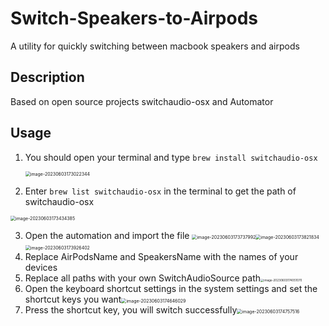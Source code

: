 # Switch-Speakers-to-Airpods
A utility for quickly switching between macbook speakers and airpods

## Description

Based on open source projects switchaudio-osx and Automator

## Usage

1. You should open your terminal and type ```brew install switchaudio-osx```

   <img src="/Users/niuxiangchen/Downloads/Switch-Speakers-to-Airpods/image-20230603173022344.png" alt="image-20230603173022344" style="zoom:50%;" />



2. Enter ```brew list switchaudio-osx``` in the terminal to get the path of switchaudio-osx 

<img src="/Users/niuxiangchen/Downloads/Switch-Speakers-to-Airpods/image-20230603173434385.png" alt="image-20230603173434385" style="zoom:50%;" />



3. Open the automation and import the file
   <img src="/Users/niuxiangchen/Library/Application Support/typora-user-images/image-20230603173737992.png" alt="image-20230603173737992" style="zoom:50%;" /><img src="/Users/niuxiangchen/Library/Application Support/typora-user-images/image-20230603173821834.png" alt="image-20230603173821834" style="zoom:50%;" /><img src="/Users/niuxiangchen/Library/Application Support/typora-user-images/image-20230603173926402.png" alt="image-20230603173926402" style="zoom:50%;" />
4. Replace AirPodsName and SpeakersName with the names of your devices
5. Replace all paths with your own SwitchAudioSource path<img src="/Users/niuxiangchen/Library/Application Support/typora-user-images/image-20230603174051070.png" alt="image-20230603174051070" style="zoom:33%;" />
6. Open the keyboard shortcut settings in the system settings and set the shortcut keys you want<img src="/Users/niuxiangchen/Downloads/Switch-Speakers-to-Airpods/image-20230603174646029.png" alt="image-20230603174646029" style="zoom:50%;" />
7. Press the shortcut key, you will switch successfully<img src="/Users/niuxiangchen/Library/Application Support/typora-user-images/image-20230603174757516.png" alt="image-20230603174757516" style="zoom:50%;" />
